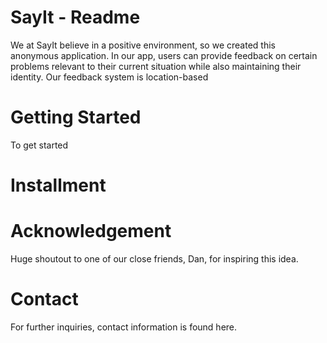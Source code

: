 # SayIt - Readme
We at SayIt believe in a positive environment, so we created this anonymous application. In our app, users can provide feedback on certain problems relevant to their current situation while also maintaining their identity. Our feedback system is location-based

# Getting Started
To get started

# Installment



# Acknowledgement
Huge shoutout to one of our close friends, Dan, for inspiring this idea.


# Contact
For further inquiries, contact information is found here.
